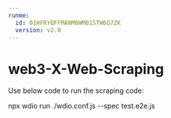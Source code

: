 ```yaml
---
runme:
  id: 01HFRYQFFMANM8WMB1STW6Q7ZK
  version: v2.0
---
```


# web3-X-Web-Scraping

Use below code to run the scraping code:

npx wdio run ./wdio.conf.js --spec test.e2e.js
